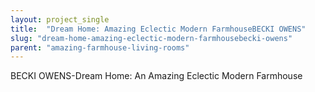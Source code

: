 ```yaml
---
layout: project_single
title:  "Dream Home: Amazing Eclectic Modern FarmhouseBECKI OWENS"
slug: "dream-home-amazing-eclectic-modern-farmhousebecki-owens"
parent: "amazing-farmhouse-living-rooms"
---
```

BECKI OWENS-Dream Home: An Amazing Eclectic Modern Farmhouse